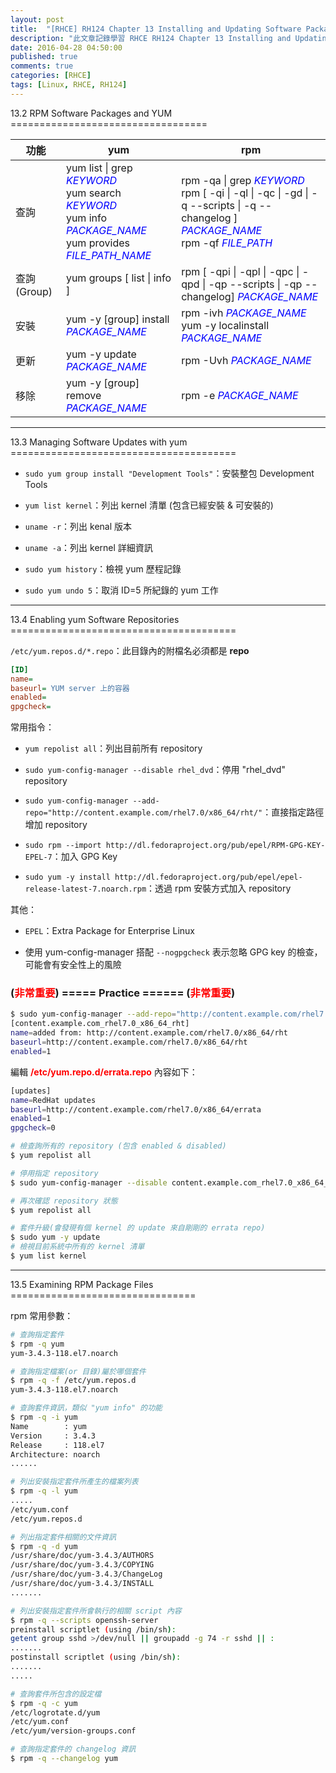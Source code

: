 ```yaml
---
layout: post
title:  "[RHCE] RH124 Chapter 13 Installing and Updating Software Packages 學習筆記"
description: "此文章記錄學習 RHCE RH124 Chapter 13 Installing and Updating Software Packages 留下的內容"
date: 2016-04-28 04:50:00
published: true
comments: true
categories: [RHCE]
tags: [Linux, RHCE, RH124]
---
```


<a name="ch13.2" />
13.2 RPM Software Packages and YUM
==================================

| 功能 | yum | rpm |
|-----|-----|-----|
| 查詢 | yum list &#124; grep <font color='blue'>*KEYWORD*</font> <br />yum search <font color='blue'>*KEYWORD*</font> <br />yum info <font color='blue'>*PACKAGE_NAME*</font> <br />yum provides <font color='blue'>*FILE_PATH_NAME*</font> | rpm -qa &#124; grep <font color='blue'>*KEYWORD*</font> <br />rpm [ -qi &#124; -ql &#124; -qc &#124; -gd &#124; -q --scripts &#124; -q --changelog ] <font color='blue'>*PACKAGE_NAME*</font> <br /> rpm -qf <font color='blue'>*FILE_PATH*</font> |
| 查詢(Group) | yum groups [ list &#124; info ] | rpm [ -qpi &#124; -qpl &#124; -qpc &#124; -qpd &#124; -qp --scripts &#124; -qp --changelog] <font color='blue'>*PACKAGE_NAME*</font> |
| 安裝 | yum -y [group] install <font color='blue'>*PACKAGE_NAME*</font> | rpm -ivh <font color='blue'>*PACKAGE_NAME*</font> <br />yum -y localinstall <font color='blue'>*PACKAGE_NAME*</font> |
| 更新 | yum -y update <font color='blue'>*PACKAGE_NAME*</font> | rpm -Uvh <font color='blue'>*PACKAGE_NAME*</font> |
| 移除 | yum -y [group] remove <font color='blue'>*PACKAGE_NAME*</font> | rpm -e <font color='blue'>*PACKAGE_NAME*</font> |

---------------------------------------------------------------

<a name="ch13.3" />
13.3 Managing Software Updates with yum
=======================================

- `sudo yum group install "Development Tools"`：安裝整包 Development Tools

- `yum list kernel`：列出 kernel 清單 (包含已經安裝 & 可安裝的)

- `uname -r`：列出 kenal 版本

- `uname -a`：列出 kernel 詳細資訊

- `sudo yum history`：檢視 yum 歷程記錄

- `sudo yum undo 5`：取消 ID=5 所紀錄的 yum 工作

---------------------------------------------------------------

<a name="ch13.4" />
13.4 Enabling yum Software Repositories
=======================================

`/etc/yum.repos.d/*.repo`：此目錄內的附檔名必須都是 **repo**

```ini
[ID]
name=
baseurl= YUM server 上的容器
enabled=
gpgcheck=
```

常用指令：

- `yum repolist all`：列出目前所有 repository

- `sudo yum-config-manager --disable rhel_dvd`：停用 "rhel_dvd" repository

- `sudo yum-config-manager --add-repo="http://content.example.com/rhel7.0/x86_64/rht/"`：直接指定路徑增加 repository

- `sudo rpm --import http://dl.fedoraproject.org/pub/epel/RPM-GPG-KEY-EPEL-7`：加入 GPG Key

- `sudo yum -y install http://dl.fedoraproject.org/pub/epel/epel-release-latest-7.noarch.rpm`：透過 rpm 安裝方式加入 repository

其他：

- `EPEL`：Extra Package for Enterprise Linux

- 使用 yum-config-manager 搭配 `--nogpgcheck` 表示忽略 GPG key 的檢查，可能會有安全性上的風險

### (**<font color='red'>非常重要</font>**) ===== Practice ====== (**<font color='red'>非常重要</font>**)

```bash
$ sudo yum-config-manager --add-repo="http://content.example.com/rhel7.0/x86_64/rht"
[content.example.com_rhel7.0_x86_64_rht]
name=added from: http://content.example.com/rhel7.0/x86_64/rht
baseurl=http://content.example.com/rhel7.0/x86_64/rht
enabled=1
```

編輯 **<font color='red'>/etc/yum.repo.d/errata.repo</font>** 內容如下：

```bash
[updates]
name=RedHat updates
baseurl=http://content.example.com/rhel7.0/x86_64/errata
enabled=1
gpgcheck=0
```

```bash
# 檢查詢所有的 repository (包含 enabled & disabled)
$ yum repolist all

# 停用指定 repository
$ sudo yum-config-manager --disable content.example.com_rhel7.0_x86_64_rht

# 再次確認 repository 狀態
$ yum repolist all

# 套件升級(會發現有個 kernel 的 update 來自剛剛的 errata repo)
$ sudo yum -y update
# 檢視目前系統中所有的 kernel 清單
$ yum list kernel
```

---------------------------------------------------------------

<a name="ch13.5" />
13.5 Examining RPM Package Files
================================

rpm 常用參數：

```bash
# 查詢指定套件
$ rpm -q yum
yum-3.4.3-118.el7.noarch

# 查詢指定檔案(or 目錄)屬於哪個套件
$ rpm -q -f /etc/yum.repos.d
yum-3.4.3-118.el7.noarch

# 查詢套件資訊，類似 "yum info" 的功能
$ rpm -q -i yum
Name        : yum
Version     : 3.4.3
Release     : 118.el7
Architecture: noarch
......

# 列出安裝指定套件所產生的檔案列表
$ rpm -q -l yum
.....
/etc/yum.conf
/etc/yum.repos.d

# 列出指定套件相關的文件資訊
$ rpm -q -d yum
/usr/share/doc/yum-3.4.3/AUTHORS
/usr/share/doc/yum-3.4.3/COPYING
/usr/share/doc/yum-3.4.3/ChangeLog
/usr/share/doc/yum-3.4.3/INSTALL
.......

# 列出安裝指定套件所會執行的相關 script 內容
$ rpm -q --scripts openssh-server
preinstall scriptlet (using /bin/sh):
getent group sshd >/dev/null || groupadd -g 74 -r sshd || :
.......
postinstall scriptlet (using /bin/sh):
.......
.....

# 查詢套件所包含的設定檔
$ rpm -q -c yum
/etc/logrotate.d/yum
/etc/yum.conf
/etc/yum/version-groups.conf

# 查詢指定套件的 changelog 資訊
$ rpm -q --changelog yum
```
